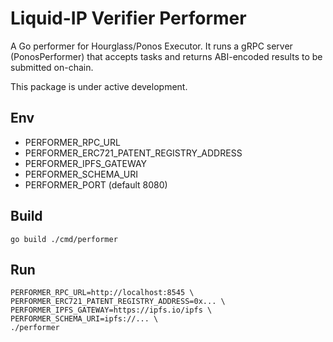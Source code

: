 # Liquid-IP Verifier Performer

A Go performer for Hourglass/Ponos Executor. It runs a gRPC server (PonosPerformer) that accepts tasks and returns ABI-encoded results to be submitted on-chain.

This package is under active development.

## Env
- PERFORMER_RPC_URL
- PERFORMER_ERC721_PATENT_REGISTRY_ADDRESS
- PERFORMER_IPFS_GATEWAY
- PERFORMER_SCHEMA_URI
- PERFORMER_PORT (default 8080)

## Build
```
go build ./cmd/performer
```

## Run
```
PERFORMER_RPC_URL=http://localhost:8545 \
PERFORMER_ERC721_PATENT_REGISTRY_ADDRESS=0x... \
PERFORMER_IPFS_GATEWAY=https://ipfs.io/ipfs \
PERFORMER_SCHEMA_URI=ipfs://... \
./performer
``` 